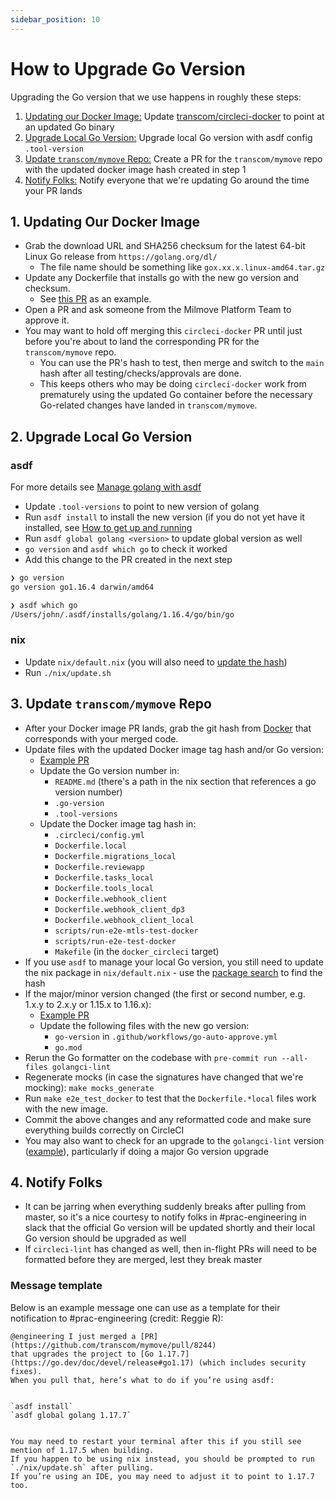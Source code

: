 ```yaml
---
sidebar_position: 10
---
```


# How to Upgrade Go Version

Upgrading the Go version that we use happens in roughly these steps:

 1. [Updating our Docker Image:](#1-updating-our-docker-image) Update [transcom/circleci-docker](https://github.com/transcom/circleci-docker) to point at an updated Go binary
 2. [Upgrade Local Go Version:](#2-upgrade-local-go-version) Upgrade local Go version with asdf config `.tool-version`
 3. [Update `transcom/mymove` Repo:](#3-update-transcommymove-repo) Create a PR for the `transcom/mymove` repo with the updated docker image hash created in step 1
 4. [Notify Folks:](#notify-folks) Notify everyone that we're updating Go around the time your PR lands


## 1. Updating Our Docker Image

- Grab the download URL and SHA256 checksum for the latest 64-bit Linux Go release from `https://golang.org/dl/`
  - The file name should be something like `gox.xx.x.linux-amd64.tar.gz`
- Update any Dockerfile that installs go with the new go version and checksum.
  - See [this PR](https://github.com/transcom/circleci-docker/pull/82) as an example.
- Open a PR and ask someone from the Milmove Platform Team to approve it.
- You may want to hold off merging this `circleci-docker` PR until just before you're about to land the corresponding PR for the `transcom/mymove` repo.
  - You can use the PR's hash to test, then merge and switch to the `main` hash after all testing/checks/approvals are done.
  - This keeps others who may be doing `circleci-docker` work from prematurely using the updated Go container before the necessary Go-related changes have landed in `transcom/mymove`.

## 2. Upgrade Local Go Version

### asdf

For more details see [Manage golang with asdf](manage-golang-with-asdf.md)

- Update `.tool-versions` to point to new version of golang
- Run `asdf install` to install the new version (if you do not yet have it installed, see [How to get up and running](manage-golang-with-asdf.md)
- Run `asdf global golang <version>` to update global version as well
- `go version` and `asdf which go` to check it worked
- Add this change to the PR created in the next step

```sh
❯ go version
go version go1.16.4 darwin/amd64

❯ asdf which go
/Users/john/.asdf/installs/golang/1.16.4/go/bin/go
```

### nix

- Update `nix/default.nix` (you will also need to [update the hash](https://ahobson.github.io/nix-package-search))
- Run `./nix/update.sh`

## 3. Update `transcom/mymove` Repo

- After your Docker image PR lands, grab the git hash from [Docker](https://hub.docker.com/r/milmove/circleci-docker) that corresponds with your merged code.
- Update files with the updated Docker image tag hash and/or Go version:
  - [Example PR](https://github.com/transcom/mymove/pull/9423)
  - Update the Go version number in:
    - `README.md` (there's a path in the nix section that references a go version number)
    - `.go-version`
    - `.tool-versions`
  - Update the Docker image tag hash in:
    - `.circleci/config.yml`
    - `Dockerfile.local`
    - `Dockerfile.migrations_local`
    - `Dockerfile.reviewapp`
    - `Dockerfile.tasks_local`
    - `Dockerfile.tools_local`
    - `Dockerfile.webhook_client`
    - `Dockerfile.webhook_client_dp3`
    - `Dockerfile.webhook_client_local`
    - `scripts/run-e2e-mtls-test-docker`
    - `scripts/run-e2e-test-docker`
    - `Makefile` (in the `docker_circleci` target)
- If you use `asdf` to manage your local Go version, you still need to update the nix package in `nix/default.nix` - use the [package search](https://ahobson.github.io/nix-package-search) to find the hash
- If the major/minor version changed (the first or second number, e.g. 1.x.y to 2.x.y or 1.15.x to 1.16.x):
  - [Example PR](https://github.com/transcom/mymove/pull/4990)
  - Update the following files with the new go version:
    - `go-version` in `.github/workflows/go-auto-approve.yml`
    - `go.mod`
- Rerun the Go formatter on the codebase with `pre-commit run --all-files golangci-lint`
- Regenerate mocks (in case the signatures have changed that we're mocking): `make mocks_generate`
- Run `make e2e_test_docker` to test that the `Dockerfile.*local` files work  with the new image.
- Commit the above changes and any reformatted code and make sure everything builds correctly on CircleCI
- You may also want to check for an upgrade to the `golangci-lint` version ([example](https://github.com/transcom/mymove/pull/8327/files#r835384615)), particularly if doing a major Go version upgrade

## 4. Notify Folks

- It can be jarring when everything suddenly breaks after pulling from master, so it's a nice courtesy to notify folks in #prac-engineering in slack that the official Go version will be updated shortly and their local Go version should be upgraded as well
- If `circleci-lint` has changed as well, then in-flight PRs will need to be formatted before they are merged, lest they break master

### Message template
Below is an example message one can use as a template for their notification to #prac-engineering (credit: Reggie R):

```
@engineering I just merged a [PR](https://github.com/transcom/mymove/pull/8244) 
that upgrades the project to [Go 1.17.7](https://go.dev/doc/devel/release#go1.17) (which includes security fixes). 
When you pull that, here’s what to do if you’re using asdf:


`asdf install`
`asdf global golang 1.17.7`


You may need to restart your terminal after this if you still see mention of 1.17.5 when building.  
If you happen to be using nix instead, you should be prompted to run `./nix/update.sh` after pulling.  
If you’re using an IDE, you may need to adjust it to point to 1.17.7 too.  

```
